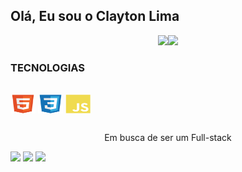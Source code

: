 ## Olá, Eu sou o Clayton Lima
<div align="center">
 <img height="150em" src="https://github-readme-stats.vercel.app/api?username=ClaytonLeonan&show_icons=true&theme=tokyonight&include_all_commits=true&count_private=true"/><img height="150em" src="https://github-readme-stats.vercel.app/api/top-langs/?username=ClaytonLeonan&layout=compact&langs_count=7&theme=tokyonight"/>
</div>
  
  <h3>TECNOLOGIAS</h3>
<div style="display: inline_block" ><br>
  <img align="center" alt="HTML5" height="30" width="40" src="https://raw.githubusercontent.com/devicons/devicon/master/icons/html5/html5-original.svg">
  <img align="center" alt="CSS" height="30" width="40" src="https://raw.githubusercontent.com/devicons/devicon/master/icons/css3/css3-original.svg">
  <img align="center" alt="Js" height="30" width="40" src="https://raw.githubusercontent.com/devicons/devicon/master/icons/javascript/javascript-plain.svg">
 </div>
  
##
  <p align="center">Em busca de ser um Full-stack</p>
  
  
<div>
  <a href="https://www.instagram.com/eaemaick/" target="_blank"><img src="https://img.shields.io/badge/-Instagram-%23E4405F?style=for-the-badge&logo=instagram&logoColor=white" target="_blank"></a>
  <a href = "mailto:clayton.leonan@gmail.com"><img src="https://img.shields.io/badge/-Gmail-%23333?style=for-the-badge&logo=gmail&logoColor=white" target="_blank"></a>
  <a href="https://www.linkedin.com/in/clayton-lima-2a1a0b222/" target="_blank"><img src="https://img.shields.io/badge/-LinkedIn-%230077B5?style=for-the-badge&logo=linkedin&logoColor=white" target="_blank"></a> 
</div>
